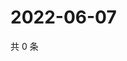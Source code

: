# 2022-06-07

共 0 条

<!-- BEGIN WEIBO -->
<!-- 最后更新时间 Tue Jun 07 2022 08:21:25 GMT+0800 (China Standard Time) -->

<!-- END WEIBO -->
